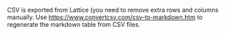 CSV is exported from Lattice (you need to remove extra rows and columns manually.
Use https://www.convertcsv.com/csv-to-markdown.htm to regenerate the markdown table from CSV files.